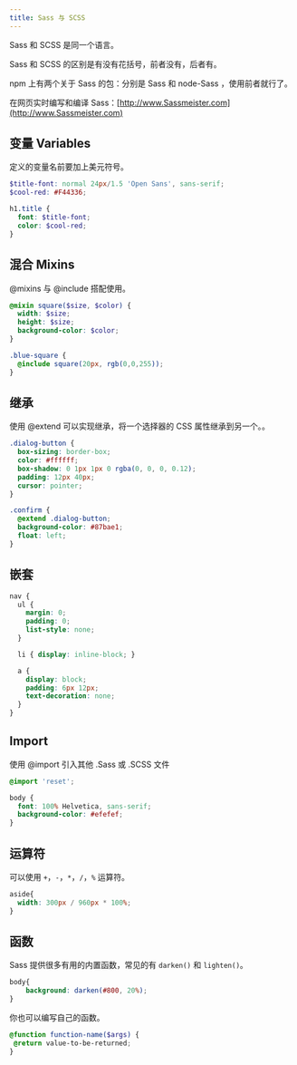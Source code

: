 ```yaml
---
title: Sass 与 SCSS
---
```


Sass 和 SCSS 是同一个语言。

Sass 和 SCSS 的区别是有没有花括号，前者没有，后者有。

npm 上有两个关于 Sass 的包：分别是 Sass 和 node-Sass ，使用前者就行了。

在网页实时编写和编译 Sass：[http://www.Sassmeister.com](http://www.Sassmeister.com)

## 变量 Variables

定义的变量名前要加上美元符号。

```SCSS
$title-font: normal 24px/1.5 'Open Sans', sans-serif;
$cool-red: #F44336;

h1.title {
  font: $title-font;
  color: $cool-red;
}
```

## 混合 Mixins

@mixins 与 @include 搭配使用。

```SCSS
@mixin square($size, $color) {
  width: $size;
  height: $size;
  background-color: $color;
}

.blue-square {
  @include square(20px, rgb(0,0,255));
}
```

## 继承

使用 @extend 可以实现继承，将一个选择器的 CSS 属性继承到另一个。。

```SCSS
.dialog-button {
  box-sizing: border-box;
  color: #ffffff;
  box-shadow: 0 1px 1px 0 rgba(0, 0, 0, 0.12);
  padding: 12px 40px;
  cursor: pointer;
}

.confirm {
  @extend .dialog-button;
  background-color: #87bae1;
  float: left;
}
```

## 嵌套

```SCSS
nav {
  ul {
    margin: 0;
    padding: 0;
    list-style: none;
  }

  li { display: inline-block; }

  a {
    display: block;
    padding: 6px 12px;
    text-decoration: none;
  }
}
```

## Import

使用 @import 引入其他 .Sass 或 .SCSS 文件

```SCSS
@import 'reset';

body {
  font: 100% Helvetica, sans-serif;
  background-color: #efefef;
}
```

## 运算符

可以使用 `+`，`-`，`*`，`/`，`%` 运算符。

```SCSS
aside{
  width: 300px / 960px * 100%;
}
```

## 函数

Sass 提供很多有用的内置函数，常见的有 `darken()` 和 `lighten()`。

```scss
body{
    background: darken(#800, 20%);
}
```

你也可以编写自己的函数。

```scss
@function function-name($args) {  
 @return value-to-be-returned;  
}
```
